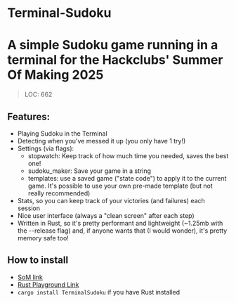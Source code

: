 # Terminal-Sudoku
# A simple Sudoku game running in a terminal for the Hackclubs' Summer Of Making 2025
> LOC: 662
## Features:
- Playing Sudoku in the Terminal
- Detecting when you've messed it up (you only have 1 try!)
- Settings (via flags):
  - stopwatch: Keep track of how much time you needed, saves the best one!
  - sudoku_maker: Save your game in a string
  - templates: use a saved game ("state code") to apply it to the current game. It's possible to use your own pre-made template (but not really recommended)
- Stats, so you can keep track of your victories (and failures) each session
- Nice user interface (always a "clean screen" after each step)
- Written in Rust, so it's pretty performant and lightweight (~1.25mb with the --release flag) and, if anyone wants that (I would wonder), it's pretty memory safe too!

## How to install
- [SoM link](https://summer.hackclub.com/projects/1074)
- [Rust Playground Link](https://play.rust-lang.org/?version=stable&mode=debug&edition=2024&gist=e2c0c20617d25444381b442eb1386cfb)
- `cargo install TerminalSudoku` if you have Rust installed
